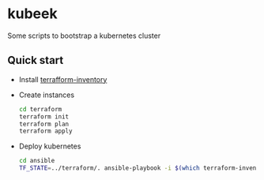 # kubeek
Some scripts to bootstrap a kubernetes cluster

## Quick start

- Install [terrafform-inventory](https://github.com/adammck/terraform-inventory)
- Create instances

    ```bash
    cd terraform
    terraform init
    terraform plan
    terraform apply
    ```

- Deploy kubernetes

    ```bash
    cd ansible
    TF_STATE=../terraform/. ansible-playbook -i $(which terraform-inventory) -u root deploy.yaml
    ```